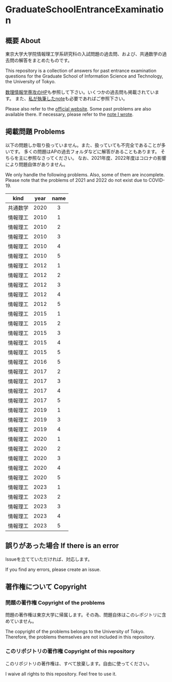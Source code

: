 # GraduateSchoolEntranceExamination

## 概要 About

東京大学大学院情報理工学系研究科の入試問題の過去問、および、共通数学の過去問の解答をまとめたものです。

This repository is a collection of answers for past entrance examination questions for the Graduate School of Information Science and Technology, the University of Tokyo.

[数理情報学専攻のHP](https://www.i.u-tokyo.ac.jp/edu/course/mi/admission.shtml)も参照して下さい。いくつかの過去問も掲載されています。
また、[私が執筆したnote](https://note.com/hari64boli64/n/n9b8c923dfbd7)も必要であればご参照下さい。

Please also refer to the [official website](https://www.i.u-tokyo.ac.jp/edu/course/mi/admission.shtml). Some past problems are also available there.
If necessary, please refer to the [note I wrote](https://note.com/hari64boli64/n/n9b8c923dfbd7).

## 掲載問題 Problems

以下の問題しか取り扱っていません。また、扱っていても不完全であることが多いです。
多くの問題はAPの過去フォルダなどに解答があることもあります。
そちらを主に参照なさってください。
なお、2021年度、2022年度はコロナの影響により問題自体がありません。

We only handle the following problems. Also, some of them are incomplete.
Please note that the problems of 2021 and 2022 do not exist due to COVID-19.

|kind|year|name|
|:--:|:--:|:--:|
|共通数学|2020|3|
|情報理工|2010|1|
|情報理工|2010|2|
|情報理工|2010|3|
|情報理工|2010|4|
|情報理工|2010|5|
|情報理工|2012|1|
|情報理工|2012|2|
|情報理工|2012|3|
|情報理工|2012|4|
|情報理工|2012|5|
|情報理工|2015|1|
|情報理工|2015|2|
|情報理工|2015|3|
|情報理工|2015|4|
|情報理工|2015|5|
|情報理工|2016|5|
|情報理工|2017|2|
|情報理工|2017|3|
|情報理工|2017|4|
|情報理工|2017|5|
|情報理工|2019|1|
|情報理工|2019|3|
|情報理工|2019|4|
|情報理工|2020|1|
|情報理工|2020|2|
|情報理工|2020|3|
|情報理工|2020|4|
|情報理工|2020|5|
|情報理工|2023|1|
|情報理工|2023|2|
|情報理工|2023|3|
|情報理工|2023|4|
|情報理工|2023|5|

## 誤りがあった場合 If there is an error

Issueを立てていただければ、対応します。

If you find any errors, please create an issue.

## 著作権について Copyright

### 問題の著作権 Copyright of the problems

問題の著作権は東京大学に帰属します。その為、問題自体はこのレポジトリに含めていません。

The copyright of the problems belongs to the University of Tokyo. Therefore, the problems themselves are not included in this repository.

### このリポジトリの著作権 Copyright of this repository

このリポジトリの著作権は、すべて放棄します。自由に使ってください。

I waive all rights to this repository. Feel free to use it.
